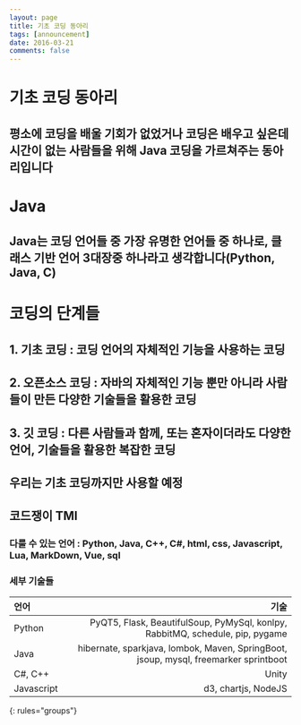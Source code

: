 ```yaml
---
layout: page
title: 기초 코딩 동아리
tags: [announcement]
date: 2016-03-21
comments: false
---
```

    
# 기초 코딩 동아리
## 평소에 코딩을 배울 기회가 없었거나 코딩은 배우고 싶은데 시간이 없는 사람들을 위해 Java 코딩을 가르쳐주는 동아리입니다

# Java
## Java는 코딩 언어들 중 가장 유명한 언어들 중 하나로, 클래스 기반 언어 3대장중 하나라고 생각합니다(Python, Java, C)

# 코딩의 단계들
## 1. 기초 코딩 : 코딩 언어의 자체적인 기능을 사용하는 코딩
## 2. 오픈소스 코딩 : 자바의 자체적인 기능 뿐만 아니라 사람들이 만든 다양한 기술들을 활용한 코딩
## 3. 깃 코딩 : 다른 사람들과 함께, 또는 혼자이더라도 다양한 언어, 기술들을 활용한 복잡한 코딩
## 우리는 기초 코딩까지만 사용할 예정

## 코드쟁이 TMI
### 다룰 수 있는 언어 : Python, Java, C++, C#, html, css, Javascript, Lua, MarkDown, Vue, sql
### 세부 기술들

| 언어 | 기술 |
|:--------|--------:|
| Python | PyQT5, Flask, BeautifulSoup, PyMySql, konlpy, RabbitMQ, schedule, pip, pygame |
| Java | hibernate, sparkjava, lombok, Maven, SpringBoot, jsoup, mysql, freemarker sprintboot |
| C#, C++ | Unity |
| Javascript | d3, chartjs, NodeJS |
{: rules="groups"}
